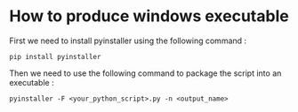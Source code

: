 # How to produce windows executable

First we need to install pyinstaller using the following command :

```shell
pip install pyinstaller
```

Then we need to use the following command to package the script into an executable :

```shell
pyinstaller -F <your_python_script>.py -n <output_name>
```

